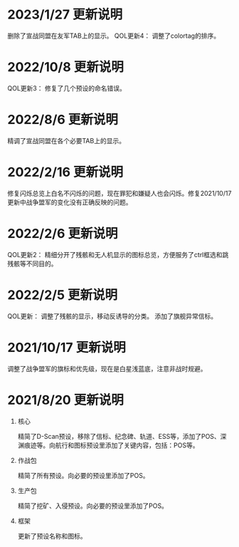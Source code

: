 # 2023/1/27 更新说明
删除了宣战同盟在友军TAB上的显示。
QOL更新4：
调整了colortag的排序。

# 2022/10/8 更新说明
QOL更新3：
修复了几个预设的命名错误。

# 2022/8/6 更新说明
精调了宣战同盟在各个必要TAB上的显示。

# 2022/2/16 更新说明
修复闪烁总览上白名不闪烁的问题，现在罪犯和嫌疑人也会闪烁。修复2021/10/17更新中战争盟军的变化没有正确反映的问题。

# 2022/2/6 更新说明
QOL更新2：
精细分开了残骸和无人机显示的图标总览，方便服务了ctrl框选和跳残骸等不同目的。

# 2022/2/5 更新说明

QOL更新：
调整了残骸的显示，移动反诱导的分类。
添加了旗舰异常信标。

# 2021/10/17 更新说明

调整了战争盟军的旗标和优先级，现在是白星浅蓝底，注意非战时规避。

# 2021/8/20 更新说明

1. 核心

    精简了D-Scan预设，移除了信标、纪念碑、轨道、ESS等，添加了POS、深渊痕迹等。向航行和图标预设里添加了关键内容，包括：POS等。
    
2. 作战包

    精简了所有预设。向必要的预设里添加了POS。

3. 生产包

    精简了挖矿、入侵预设。向必要的预设里添加了POS。
  
4. 框架

    更新了预设名称和图标。
